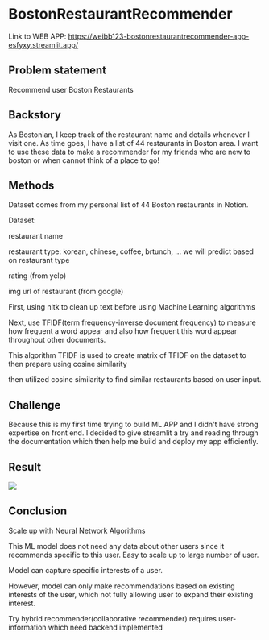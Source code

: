# BostonRestaurantRecommender

Link to WEB APP: https://weibb123-bostonrestaurantrecommender-app-esfyxy.streamlit.app/

<h2>Problem statement</h2>
Recommend user Boston Restaurants

<h2>Backstory</h2>
As Bostonian, I keep track of the restaurant name and details whenever I visit one. As time goes, I have a list of 44 restaurants in Boston area. I want to use these data to make a recommender for my friends who are new to boston or when cannot think of a place to go!

<h2>Methods</h2>
Dataset comes from my personal list of 44 Boston restaurants in Notion.

Dataset:

restaurant name

restaurant type: korean, chinese, coffee, brtunch, ...  we will predict based on restaurant type

rating (from yelp)

img url of restaurant (from google)

First, using nltk to clean up text before using Machine Learning algorithms

Next, use TFIDF(term frequency-inverse document frequency) to measure how frequent a word appear and also how frequent this word appear throughout other documents.

This algorithm TFIDF is used to create matrix of TFIDF on the dataset to then prepare using cosine similarity

then utilized cosine similarity to find similar restaurants based on user input.

<h2>Challenge</h2>
Because this is my first time trying to build ML APP and I didn't have strong expertise on front end. I decided to give streamlit a try and reading through the documentation which then help me build and deploy my app efficiently.

<h2>Result</h2>
<img src="https://user-images.githubusercontent.com/84426364/208280331-f7cefcef-fcb6-4d8e-b397-5c2f282b6bff.png">

<h2>Conclusion</h2>
Scale up with Neural Network Algorithms

This ML model does not need any data about other users since it recommends specific to this user. Easy to scale up to large number of user.

Model can capture specific interests of a user.

However, model can only make recommendations based on existing interests of the user, which not fully allowing user to expand their existing interest.

Try hybrid recommender(collaborative recommender) requires user-information which need backend implemented
